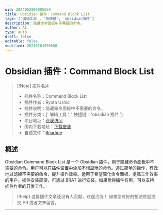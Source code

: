 ```yaml
---
uid: 2024052909005050
title: Obsidian 插件：Command Block List
tags: ['编辑工具', '快捷键', 'obsidian插件']
description: 隐藏命令面板中不需要的命令。
author: AI
type: auto
draft: false
editable: false
modified: 20240101000000
---
```


# Obsidian 插件：Command Block List

> [!Note] 插件名片
> - 插件名称：Command Block List
> - 插件作者：Ryota Ushio
> - 插件说明：隐藏命令面板中不需要的命令。
> - 插件分类：[' 编辑工具 ', ' 快捷键 ', 'obsidian 插件 ']
> - 项目地址：[点我访问](https://github.com/RyotaUshio/obsidian-command-block-list)
> - 国内下载地址：[下载安装](https://pkmer.cn/products/plugin/pluginMarket/?command-block-list)
> - 自述文件：[Readme](https://ghproxy.net/https://raw.githubusercontent.com/RyotaUshio/obsidian-command-block-list/main/README.md)

## 概述

Obsidian Command Block List 是一个 Obsidian 插件，用于隐藏命令面板中不需要的命令。用户可以在插件设置中添加不想显示的命令。通过简单的操作，有效地过滤掉不需要的命令，提升操作效率。适用于希望简化命令面板、提高工作效率的用户。插件安装简便，可通过 BRAT 进行安装。如果觉得插件有用，可以支持插件作者的开发工作。

> [!help]
> 这篇插件文章还没有人贡献，欢迎占坑！
> 如果您有好的想法欢迎提交 PR 或者文末留言。

---




